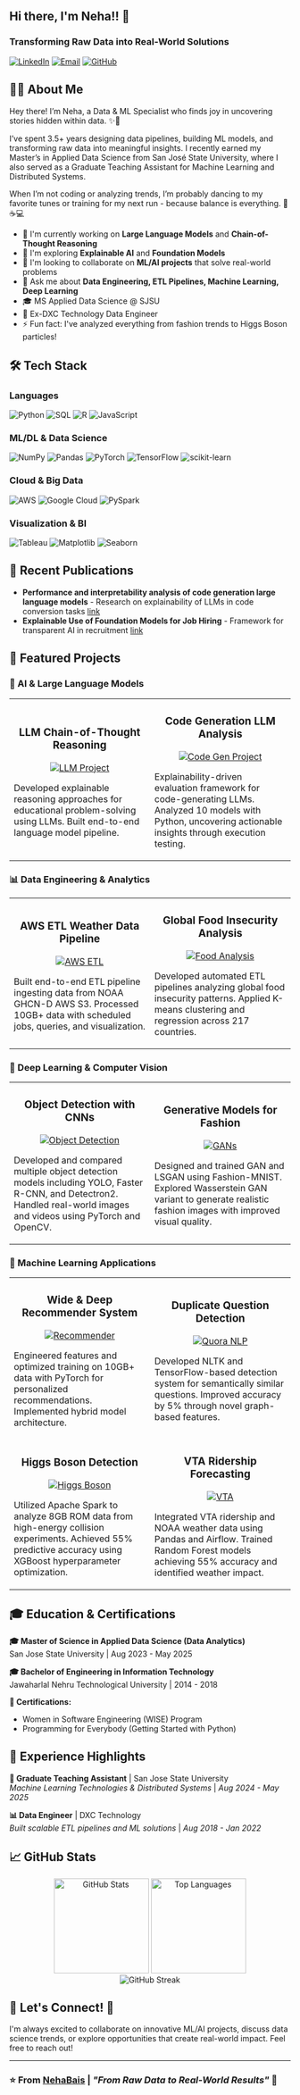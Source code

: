 ## Hi there, I'm Neha!! 👋
  
###  Transforming Raw Data into Real-World Solutions 

[![LinkedIn](https://img.shields.io/badge/LinkedIn-0077B5?style=for-the-badge&logo=linkedin&logoColor=white)](https://www.linkedin.com/in/nehabaisthakur)
[![Email](https://img.shields.io/badge/Email-D14836?style=for-the-badge&logo=gmail&logoColor=white)](mailto:neha.thakur@sjsu.edu)
[![GitHub](https://img.shields.io/badge/GitHub-100000?style=for-the-badge&logo=github&logoColor=white)](https://github.com/NehaBais)


## 👩‍💻 About Me

Hey there! I’m Neha, a Data & ML Specialist who finds joy in uncovering stories hidden within data. ✨🌷

I’ve spent 3.5+ years designing data pipelines, building ML models, and transforming raw data into meaningful insights. I recently earned my Master’s in Applied Data Science from San José State University, where I also served as a Graduate Teaching Assistant for Machine Learning and Distributed Systems.

When I’m not coding or analyzing trends, I’m probably dancing to my favorite tunes or training for my next run - because balance is everything. 💃☕💻

- 🔭 I'm currently working on **Large Language Models** and **Chain-of-Thought Reasoning**
- 🌱 I'm exploring **Explainable AI** and **Foundation Models**
- 👯 I'm looking to collaborate on **ML/AI projects** that solve real-world problems
- 💬 Ask me about **Data Engineering, ETL Pipelines, Machine Learning, Deep Learning**
- 🎓 MS Applied Data Science @ SJSU
- 💼 Ex-DXC Technology Data Engineer
- ⚡ Fun fact: I've analyzed everything from fashion trends to Higgs Boson particles!

## 🛠️ Tech Stack

### Languages
![Python](https://img.shields.io/badge/Python-3776AB?style=for-the-badge&logo=python&logoColor=white)
![SQL](https://img.shields.io/badge/SQL-4479A1?style=for-the-badge&logo=mysql&logoColor=white)
![R](https://img.shields.io/badge/R-276DC3?style=for-the-badge&logo=r&logoColor=white)
![JavaScript](https://img.shields.io/badge/JavaScript-F7DF1E?style=for-the-badge&logo=javascript&logoColor=black)

### ML/DL & Data Science
![NumPy](https://img.shields.io/badge/NumPy-013243?style=for-the-badge&logo=numpy&logoColor=white)
![Pandas](https://img.shields.io/badge/Pandas-150458?style=for-the-badge&logo=pandas&logoColor=white)
![PyTorch](https://img.shields.io/badge/PyTorch-EE4C2C?style=for-the-badge&logo=pytorch&logoColor=white)
![TensorFlow](https://img.shields.io/badge/TensorFlow-FF6F00?style=for-the-badge&logo=tensorflow&logoColor=white)
![scikit-learn](https://img.shields.io/badge/scikit--learn-F7931E?style=for-the-badge&logo=scikit-learn&logoColor=white)


### Cloud & Big Data
![AWS](https://img.shields.io/badge/AWS-232F3E?style=for-the-badge&logo=amazon-aws&logoColor=white)
![Google Cloud](https://img.shields.io/badge/Google_Cloud-4285F4?style=for-the-badge&logo=google-cloud&logoColor=white)
![PySpark](https://img.shields.io/badge/Apache_Spark-E25A1C?style=for-the-badge&logo=apache-spark&logoColor=white)

### Visualization & BI
![Tableau](https://img.shields.io/badge/Tableau-E97627?style=for-the-badge&logo=tableau&logoColor=white)
![Matplotlib](https://img.shields.io/badge/Matplotlib-11557c?style=for-the-badge&logo=python&logoColor=white)
![Seaborn](https://img.shields.io/badge/Seaborn-3776AB?style=for-the-badge&logo=python&logoColor=white)


## 📝 Recent Publications

- **Performance and interpretability analysis of code generation large language models** - Research on explainability of LLMs in code conversion tasks [link](https://doi.org/10.1016/j.neucom.2025.131461)
- **Explainable Use of Foundation Models for Job Hiring** - Framework for transparent AI in recruitment [link](https://doi.org/10.3390/electronics14142787)


## 🌟 Featured Projects

### 🤖 AI & Large Language Models
<table>
  <tr>
    <td width="50%">
      <h3 align="center">LLM Chain-of-Thought Reasoning</h3>
      <p align="center">
        <a href="https://github.com/NehaBais/specializing-large--language-models-using-chain-of-thought-reasoning">
          <img src="https://github-readme-stats.vercel.app/api/pin/?username=NehaBais&repo=specializing-large--language-models-using-chain-of-thought-reasoning&theme=tokyonight" alt="LLM Project"/>
        </a>
      </p>
      <p>Developed explainable reasoning approaches for educational problem-solving using LLMs. Built end-to-end language model pipeline.</p>
    </td>
    <td width="50%">
      <h3 align="center">Code Generation LLM Analysis</h3>
      <p align="center">
        <a href="https://github.com/NehaBais/explainability-of-llms-in-code-conversion-tasks">
          <img src="https://github-readme-stats.vercel.app/api/pin/?username=NehaBais&repo=explainability-of-llms-in-code-conversion-tasks&theme=tokyonight" alt="Code Gen Project"/>
        </a>
      </p>
      <p>Explainability-driven evaluation framework for code-generating LLMs. Analyzed 10 models with Python, uncovering actionable insights through execution testing.</p>
    </td>
  </tr>
</table>

### 📊 Data Engineering & Analytics
<table>
  <tr>
    <td width="50%">
      <h3 align="center">AWS ETL Weather Data Pipeline</h3>
      <p align="center">
        <a href="https://github.com/NehaBais/aws-etl-pipeline-weather-data-analysis">
          <img src="https://github-readme-stats.vercel.app/api/pin/?username=NehaBais&repo=aws-etl-pipeline-weather-data-analysis&theme=tokyonight" alt="AWS ETL"/>
        </a>
      </p>
      <p>Built end-to-end ETL pipeline ingesting data from NOAA GHCN-D AWS S3. Processed 10GB+ data with scheduled jobs, queries, and visualization.</p>
    </td>
    <td width="50%">
      <h3 align="center">Global Food Insecurity Analysis</h3>
      <p align="center">
        <a href="https://github.com/NehaBais/how-do-we-feed-the-next-billion">
          <img src="https://github-readme-stats.vercel.app/api/pin/?username=NehaBais&repo=how-do-we-feed-the-next-billion&theme=tokyonight" alt="Food Analysis"/>
        </a>
      </p>
      <p>Developed automated ETL pipelines analyzing global food insecurity patterns. Applied K-means clustering and regression across 217 countries.</p>
    </td>
  </tr>
</table>

### 🧠 Deep Learning & Computer Vision
<table>
  <tr>
    <td width="50%">
      <h3 align="center">Object Detection with CNNs</h3>
      <p align="center">
        <a href="https://github.com/NehaBais/object-detection-using-cnn-architecture">
          <img src="https://github-readme-stats.vercel.app/api/pin/?username=NehaBais&repo=object-detection-using-cnn-architecture&theme=tokyonight" alt="Object Detection"/>
        </a>
      </p>
      <p>Developed and compared multiple object detection models including YOLO, Faster R-CNN, and Detectron2. Handled real-world images and videos using PyTorch and OpenCV.</p>
    </td>
    <td width="50%">
      <h3 align="center">Generative Models for Fashion</h3>
      <p align="center">
        <a href="https://github.com/NehaBais/adversarial-networks">
          <img src="https://github-readme-stats.vercel.app/api/pin/?username=NehaBais&repo=adversarial-networks&theme=tokyonight" alt="GANs"/>
        </a>
      </p>
      <p>Designed and trained GAN and LSGAN using Fashion-MNIST. Explored Wasserstein GAN variant to generate realistic fashion images with improved visual quality.</p>
    </td>
  </tr>
</table>

### 🎯 Machine Learning Applications
<table>
  <tr>
    <td width="50%">
      <h3 align="center">Wide & Deep Recommender System</h3>
      <p align="center">
        <a href="https://github.com/NehaBais/wide-deep-recommender-system">
          <img src="https://github-readme-stats.vercel.app/api/pin/?username=NehaBais&repo=wide-deep-recommender-system&theme=tokyonight" alt="Recommender"/>
        </a>
      </p>
      <p>Engineered features and optimized training on 10GB+ data with PyTorch for personalized recommendations. Implemented hybrid model architecture.</p>
    </td>
    <td width="50%">
      <h3 align="center">Duplicate Question Detection</h3>
      <p align="center">
        <a href="https://github.com/NehaBais/paraphrase-identification-using-quora-question-pairs">
          <img src="https://github-readme-stats.vercel.app/api/pin/?username=NehaBais&repo=paraphrase-identification-using-quora-question-pairs&theme=tokyonight" alt="Quora NLP"/>
        </a>
      </p>
      <p>Developed NLTK and TensorFlow-based detection system for semantically similar questions. Improved accuracy by 5% through novel graph-based features.</p>
    </td>
  </tr>
  <tr>
    <td width="50%">
      <h3 align="center">Higgs Boson Detection</h3>
      <p align="center">
        <a href="https://github.com/NehaBais/higgs-boson-detection-using-pyspark">
          <img src="https://github-readme-stats.vercel.app/api/pin/?username=NehaBais&repo=higgs-boson-detection-using-pyspark&theme=tokyonight" alt="Higgs Boson"/>
        </a>
      </p>
      <p>Utilized Apache Spark to analyze 8GB ROM data from high-energy collision experiments. Achieved 55% predictive accuracy using XGBoost hyperparameter optimization.</p>
    </td>
    <td width="50%">
      <h3 align="center">VTA Ridership Forecasting</h3>
      <p align="center">
        <a href="https://github.com/NehaBais/vta-ridership-forecasting">
          <img src="https://github-readme-stats.vercel.app/api/pin/?username=NehaBais&repo=vta-ridership-forecasting&theme=tokyonight" alt="VTA"/>
        </a>
      </p>
      <p>Integrated VTA ridership and NOAA weather data using Pandas and Airflow. Trained Random Forest models achieving 55% accuracy and identified weather impact.</p>
    </td>
  </tr>
</table>

## 🎓 Education & Certifications

**🎓 Master of Science in Applied Data Science (Data Analytics)**  
San Jose State University | Aug 2023 - May 2025

**🎓 Bachelor of Engineering in Information Technology**  
Jawaharlal Nehru Technological University | 2014 - 2018


**📜 Certifications:**
- Women in Software Engineering (WISE) Program
- Programming for Everybody (Getting Started with Python)


## 💼 Experience Highlights

**🔬 Graduate Teaching Assistant** | San Jose State University  
_Machine Learning Technologies & Distributed Systems_ | _Aug 2024 - May 2025_

**📊 Data Engineer** | DXC Technology  
_Built scalable ETL pipelines and ML solutions_ | _Aug 2018 - Jan 2022_

## 📈 GitHub Stats

<div align="center">
  <img src="https://github-readme-stats.vercel.app/api?username=NehaBais&show_icons=true&theme=tokyonight&hide_border=true&count_private=true" alt="GitHub Stats" height="170"/>
  <img src="https://github-readme-stats.vercel.app/api/top-langs/?username=NehaBais&layout=compact&theme=tokyonight&hide_border=true" alt="Top Languages" height="170"/>
</div>

<div align="center">
  <img src="https://github-readme-streak-stats.herokuapp.com/?user=NehaBais&theme=tokyonight&hide_border=true" alt="GitHub Streak"/>
</div>

## 🤝 Let's Connect! 💜

I'm always excited to collaborate on innovative ML/AI projects, discuss data science trends, or explore opportunities that create real-world impact. Feel free to reach out!

---

### ⭐️ From [NehaBais](https://github.com/NehaBais) | *"From Raw Data to Real-World Results"* 🚀
